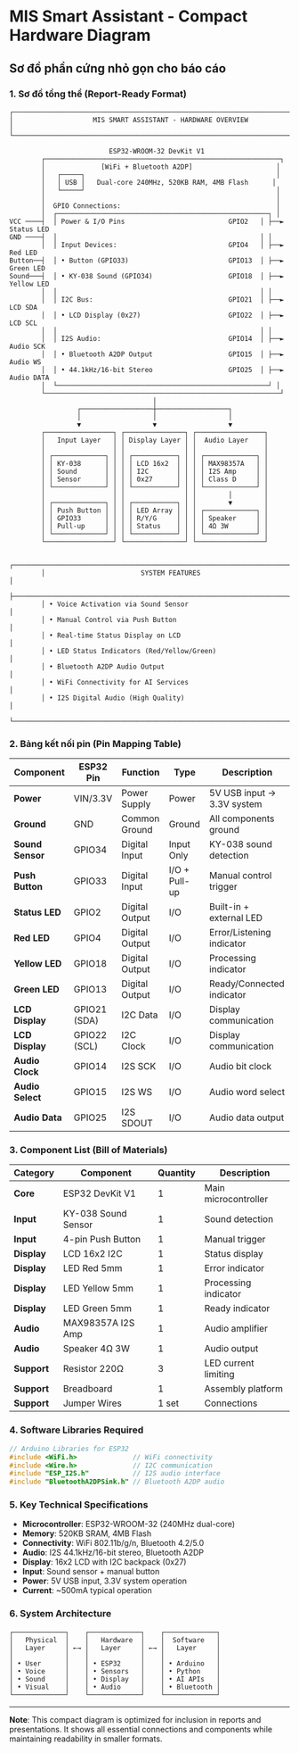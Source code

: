 # MIS Smart Assistant - Compact Hardware Diagram

## Sơ đồ phần cứng nhỏ gọn cho báo cáo

### 1. Sơ đồ tổng thể (Report-Ready Format)

```
┌─────────────────────────────────────────────────────────────────────────────┐
│                    MIS SMART ASSISTANT - HARDWARE OVERVIEW                 │
└─────────────────────────────────────────────────────────────────────────────┘

                         ESP32-WROOM-32 DevKit V1
        ┌───────────────────────────────────────────────────────────┐
        │              [WiFi + Bluetooth A2DP]                     │
        │   ┌─────┐                                                │
        │   │ USB │   Dual-core 240MHz, 520KB RAM, 4MB Flash      │
        │   └─────┘                                                │
        │                                                          │
        │  GPIO Connections:                                       │
        │  ┌─────────────────────────────────────────────────────┐ │
VCC ────┤  │ Power & I/O Pins                          GPIO2   │ ├──► Status LED
GND ────┤  │                                                   │ │
        │  │ Input Devices:                            GPIO4   │ ├──► Red LED
Button──┤  │ • Button (GPIO33)                         GPIO13  │ ├──► Green LED  
Sound───┤  │ • KY-038 Sound (GPIO34)                   GPIO18  │ ├──► Yellow LED
        │  │                                                   │ │
        │  │ I2C Bus:                                  GPIO21  │ ├──► LCD SDA
        │  │ • LCD Display (0x27)                      GPIO22  │ ├──► LCD SCL
        │  │                                                   │ │
        │  │ I2S Audio:                                GPIO14  │ ├──► Audio SCK
        │  │ • Bluetooth A2DP Output                   GPIO15  │ ├──► Audio WS
        │  │ • 44.1kHz/16-bit Stereo                   GPIO25  │ ├──► Audio DATA
        │  └─────────────────────────────────────────────────────┘ │
        └───────────────────────────────────────────────────────────┘
                                    │
                 ┌──────────────────┼──────────────────┐
                 │                  │                  │
                 ▼                  ▼                  ▼
        ┌─────────────────┐ ┌───────────────┐ ┌─────────────────┐
        │   Input Layer   │ │ Display Layer │ │  Audio Layer    │
        │                 │ │               │ │                 │
        │ ┌─────────────┐ │ │ ┌───────────┐ │ │ ┌─────────────┐ │
        │ │ KY-038      │ │ │ │ LCD 16x2  │ │ │ │ MAX98357A   │ │
        │ │ Sound       │ │ │ │ I2C       │ │ │ │ I2S Amp     │ │
        │ │ Sensor      │ │ │ │ 0x27      │ │ │ │ Class D     │ │
        │ └─────────────┘ │ │ └───────────┘ │ │ └─────────────┘ │
        │                 │ │               │ │        │        │
        │ ┌─────────────┐ │ │ ┌───────────┐ │ │        ▼        │
        │ │ Push Button │ │ │ │ LED Array │ │ │ ┌─────────────┐ │
        │ │ GPIO33      │ │ │ │ R/Y/G     │ │ │ │ Speaker     │ │
        │ │ Pull-up     │ │ │ │ Status    │ │ │ │ 4Ω 3W       │ │
        │ └─────────────┘ │ │ └───────────┘ │ │ └─────────────┘ │
        └─────────────────┘ └───────────────┘ └─────────────────┘

        ┌─────────────────────────────────────────────────────────────────────┐
        │                        SYSTEM FEATURES                             │
        ├─────────────────────────────────────────────────────────────────────┤
        │ • Voice Activation via Sound Sensor                                │
        │ • Manual Control via Push Button                                   │
        │ • Real-time Status Display on LCD                                  │
        │ • LED Status Indicators (Red/Yellow/Green)                         │
        │ • Bluetooth A2DP Audio Output                                      │
        │ • WiFi Connectivity for AI Services                                │
        │ • I2S Digital Audio (High Quality)                                 │
        └─────────────────────────────────────────────────────────────────────┘
```

### 2. Bảng kết nối pin (Pin Mapping Table)

| Component | ESP32 Pin | Function | Type | Description |
|-----------|-----------|----------|------|-------------|
| **Power** | VIN/3.3V | Power Supply | Power | 5V USB input → 3.3V system |
| **Ground** | GND | Common Ground | Ground | All components ground |
| **Sound Sensor** | GPIO34 | Digital Input | Input Only | KY-038 sound detection |
| **Push Button** | GPIO33 | Digital Input | I/O + Pull-up | Manual control trigger |
| **Status LED** | GPIO2 | Digital Output | I/O | Built-in + external LED |
| **Red LED** | GPIO4 | Digital Output | I/O | Error/Listening indicator |
| **Yellow LED** | GPIO18 | Digital Output | I/O | Processing indicator |
| **Green LED** | GPIO13 | Digital Output | I/O | Ready/Connected indicator |
| **LCD Display** | GPIO21 (SDA) | I2C Data | I/O | Display communication |
| **LCD Display** | GPIO22 (SCL) | I2C Clock | I/O | Display communication |
| **Audio Clock** | GPIO14 | I2S SCK | I/O | Audio bit clock |
| **Audio Select** | GPIO15 | I2S WS | I/O | Audio word select |
| **Audio Data** | GPIO25 | I2S SDOUT | I/O | Audio data output |

### 3. Component List (Bill of Materials)

| Category | Component | Quantity | Description |
|----------|-----------|----------|-------------|
| **Core** | ESP32 DevKit V1 | 1 | Main microcontroller |
| **Input** | KY-038 Sound Sensor | 1 | Sound detection |
| **Input** | 4-pin Push Button | 1 | Manual trigger |
| **Display** | LCD 16x2 I2C | 1 | Status display |
| **Display** | LED Red 5mm | 1 | Error indicator |
| **Display** | LED Yellow 5mm | 1 | Processing indicator |
| **Display** | LED Green 5mm | 1 | Ready indicator |
| **Audio** | MAX98357A I2S Amp | 1 | Audio amplifier |
| **Audio** | Speaker 4Ω 3W | 1 | Audio output |
| **Support** | Resistor 220Ω | 3 | LED current limiting |
| **Support** | Breadboard | 1 | Assembly platform |
| **Support** | Jumper Wires | 1 set | Connections |

### 4. Software Libraries Required

```cpp
// Arduino Libraries for ESP32
#include <WiFi.h>              // WiFi connectivity
#include <Wire.h>              // I2C communication
#include "ESP_I2S.h"           // I2S audio interface
#include "BluetoothA2DPSink.h" // Bluetooth A2DP audio
```

### 5. Key Technical Specifications

- **Microcontroller**: ESP32-WROOM-32 (240MHz dual-core)
- **Memory**: 520KB SRAM, 4MB Flash
- **Connectivity**: WiFi 802.11b/g/n, Bluetooth 4.2/5.0
- **Audio**: I2S 44.1kHz/16-bit stereo, Bluetooth A2DP
- **Display**: 16x2 LCD with I2C backpack (0x27)
- **Input**: Sound sensor + manual button
- **Power**: 5V USB input, 3.3V system operation
- **Current**: ~500mA typical operation

### 6. System Architecture

```
┌─────────────┐    ┌─────────────┐    ┌─────────────┐
│   Physical  │    │   Hardware  │    │  Software   │
│   Layer     │ ←→ │   Layer     │ ←→ │   Layer     │
│             │    │             │    │             │
│ • User      │    │ • ESP32     │    │ • Arduino   │
│ • Voice     │    │ • Sensors   │    │ • Python    │
│ • Sound     │    │ • Display   │    │ • AI APIs   │
│ • Visual    │    │ • Audio     │    │ • Bluetooth │
└─────────────┘    └─────────────┘    └─────────────┘
```

---

**Note**: This compact diagram is optimized for inclusion in reports and presentations. It shows all essential connections and components while maintaining readability in smaller formats.
